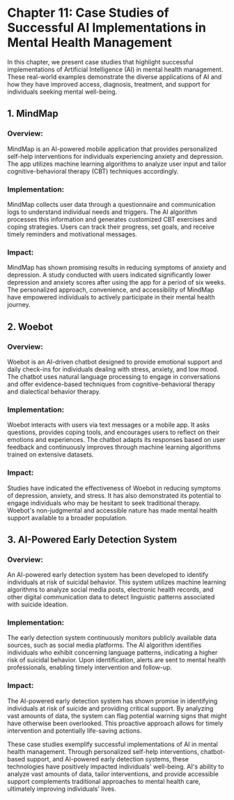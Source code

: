 Chapter 11: Case Studies of Successful AI Implementations in Mental Health Management
=====================================================================================

In this chapter, we present case studies that highlight successful implementations of Artificial Intelligence (AI) in mental health management. These real-world examples demonstrate the diverse applications of AI and how they have improved access, diagnosis, treatment, and support for individuals seeking mental well-being.

**1. MindMap**
--------------

### Overview:

MindMap is an AI-powered mobile application that provides personalized self-help interventions for individuals experiencing anxiety and depression. The app utilizes machine learning algorithms to analyze user input and tailor cognitive-behavioral therapy (CBT) techniques accordingly.

### Implementation:

MindMap collects user data through a questionnaire and communication logs to understand individual needs and triggers. The AI algorithm processes this information and generates customized CBT exercises and coping strategies. Users can track their progress, set goals, and receive timely reminders and motivational messages.

### Impact:

MindMap has shown promising results in reducing symptoms of anxiety and depression. A study conducted with users indicated significantly lower depression and anxiety scores after using the app for a period of six weeks. The personalized approach, convenience, and accessibility of MindMap have empowered individuals to actively participate in their mental health journey.

**2. Woebot**
-------------

### Overview:

Woebot is an AI-driven chatbot designed to provide emotional support and daily check-ins for individuals dealing with stress, anxiety, and low mood. The chatbot uses natural language processing to engage in conversations and offer evidence-based techniques from cognitive-behavioral therapy and dialectical behavior therapy.

### Implementation:

Woebot interacts with users via text messages or a mobile app. It asks questions, provides coping tools, and encourages users to reflect on their emotions and experiences. The chatbot adapts its responses based on user feedback and continuously improves through machine learning algorithms trained on extensive datasets.

### Impact:

Studies have indicated the effectiveness of Woebot in reducing symptoms of depression, anxiety, and stress. It has also demonstrated its potential to engage individuals who may be hesitant to seek traditional therapy. Woebot's non-judgmental and accessible nature has made mental health support available to a broader population.

**3. AI-Powered Early Detection System**
----------------------------------------

### Overview:

An AI-powered early detection system has been developed to identify individuals at risk of suicidal behavior. This system utilizes machine learning algorithms to analyze social media posts, electronic health records, and other digital communication data to detect linguistic patterns associated with suicide ideation.

### Implementation:

The early detection system continuously monitors publicly available data sources, such as social media platforms. The AI algorithm identifies individuals who exhibit concerning language patterns, indicating a higher risk of suicidal behavior. Upon identification, alerts are sent to mental health professionals, enabling timely intervention and follow-up.

### Impact:

The AI-powered early detection system has shown promise in identifying individuals at risk of suicide and providing critical support. By analyzing vast amounts of data, the system can flag potential warning signs that might have otherwise been overlooked. This proactive approach allows for timely intervention and potentially life-saving actions.

These case studies exemplify successful implementations of AI in mental health management. Through personalized self-help interventions, chatbot-based support, and AI-powered early detection systems, these technologies have positively impacted individuals' well-being. AI's ability to analyze vast amounts of data, tailor interventions, and provide accessible support complements traditional approaches to mental health care, ultimately improving individuals' lives.
